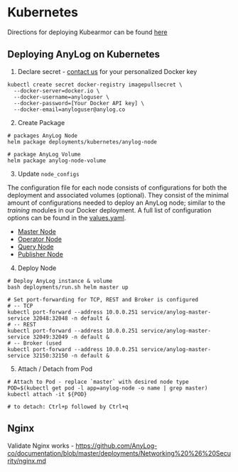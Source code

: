 # Kubernetes 

Directions for deploying Kubearmor can be found [here](../../support-tools/Kubearmor/README.md)

## Deploying AnyLog on Kubernetes 
1. Declare secret - [contact us](mailto:info@anylog.co) for your personalized Docker key 
```shell
kubectl create secret docker-registry imagepullsecret \
  --docker-server=docker.io \
  --docker-username=anyloguser \
  --docker-password=[Your Docker API key] \
  --docker-email=anyloguser@anylog.co
```

2. Create Package 
```shell
# packages AnyLog Node 
helm package deployments/kubernetes/anylog-node

# package AnyLog Volume
helm package anylog-node-volume 
```

3. Update `node_configs`

The configuration file for each node consists of configurations for both the deployment and  associated volumes (optional). 
They consist of the minimal amount of configurations needed to deploy an AnyLog node; similar  to the _training_ modules 
in our Docker deployment. A full list of configuration options can be found in the [values.yaml](../installations/kubernetes/anylog-node/values.yaml).

* [Master Node](../installations/kubernetes/configs/anylog_master.yaml)
* [Operator Node](../installations/kubernetes/configs/anylog_master.yaml)
* [Query Node](../installations/kubernetes/configs/anylog_master.yaml)
* [Publisher Node](../installations/kubernetes/configs/anylog_master.yaml)
 

4. Deploy Node 
```shell
# Deploy AnyLog instance & volume
bash deployments/run.sh helm master up

# Set port-forwarding for TCP, REST and Broker is configured
# -- TCP
kubectl port-forward --address 10.0.0.251 service/anylog-master-service 32048:32048 -n default &
# -- REST 
kubectl port-forward --address 10.0.0.251 service/anylog-master-service 32049:32049 -n default &
# -- Broker (used 
kubectl port-forward --address 10.0.0.251 service/anylog-master-service 32150:32150 -n default & 
```

5. Attach / Detach from Pod 
```shell
# Attach to Pod - replace `master` with desired node type 
POD=$(kubectl get pod -l app=anylog-node -o name | grep master)
kubectl attach -it ${POD}

# to detach: Ctrl+p followed by Ctrl+q
```


## Nginx
Validate Nginx works - https://github.com/AnyLog-co/documentation/blob/master/deployments/Networking%20%26%20Security/nginx.md
